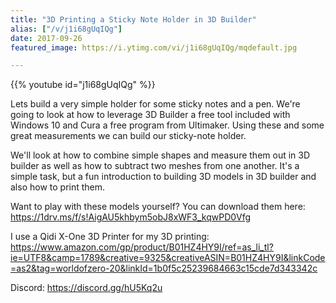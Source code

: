 ```yaml
---
title: "3D Printing a Sticky Note Holder in 3D Builder"
alias: ["/v/j1i68gUqIQg"]
date: 2017-09-26
featured_image: https://i.ytimg.com/vi/j1i68gUqIQg/mqdefault.jpg

---
```


{{% youtube id="j1i68gUqIQg" %}}

Lets build a very simple holder for some sticky notes and a pen. We're going to look at how to leverage 3D Builder a free tool included with Windows 10 and Cura a free program from Ultimaker. Using these and some great measurements we can build our sticky-note holder.

We'll look at how to combine simple shapes and measure them out in 3D builder as well as how to subtract two meshes from one another. It's a simple task, but a fun introduction to building 3D models in 3D builder and also how to print them.

Want to play with these models yourself? You can download them here: https://1drv.ms/f/s!AigAU5khbym5obJ8xWF3_kqwPD0Vfg

I use a Qidi X-One 3D Printer for my 3D printing: https://www.amazon.com/gp/product/B01HZ4HY9I/ref=as_li_tl?ie=UTF8&camp=1789&creative=9325&creativeASIN=B01HZ4HY9I&linkCode=as2&tag=worldofzero-20&linkId=1b0f5c25239684663c15cde7d343342c

Discord: https://discord.gg/hU5Kq2u